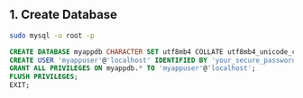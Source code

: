 ## 1. Create Database
```bash
sudo mysql -u root -p
```
```sql
CREATE DATABASE myappdb CHARACTER SET utf8mb4 COLLATE utf8mb4_unicode_ci;
CREATE USER 'myappuser'@'localhost' IDENTIFIED BY 'your_secure_password';
GRANT ALL PRIVILEGES ON myappdb.* TO 'myappuser'@'localhost';
FLUSH PRIVILEGES;
EXIT;
```

